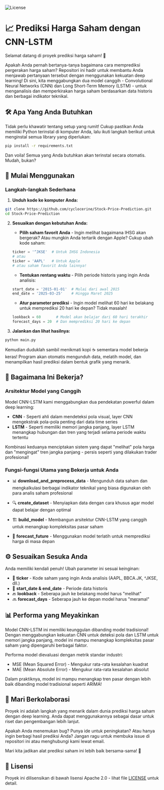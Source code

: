 ![License](https://img.shields.io/badge/license-Apache_2.0-blue.svg)
# 📈 Prediksi Harga Saham dengan CNN-LSTM

Selamat datang di proyek prediksi harga saham! 👋 

Apakah Anda pernah bertanya-tanya bagaimana cara memprediksi pergerakan harga saham? Repositori ini hadir untuk membantu Anda menjawab pertanyaan tersebut dengan menggunakan kekuatan deep learning! Di sini, kita menggabungkan dua model canggih - Convolutional Neural Networks (CNN) dan Long Short-Term Memory (LSTM) - untuk menganalisis dan memperkirakan harga saham berdasarkan data historis dan berbagai indikator teknikal.

## 🛠️ Apa Yang Anda Butuhkan

Tidak perlu khawatir tentang setup yang rumit! Cukup pastikan Anda memiliki Python terinstal di komputer Anda, lalu ikuti langkah berikut untuk menginstal semua library yang diperlukan:

```bash
pip install -r requirements.txt
```

Dan voila! Semua yang Anda butuhkan akan terinstal secara otomatis. Mudah, bukan?

## 🚀 Mulai Menggunakan

### Langkah-langkah Sederhana

1. **Unduh kode ke komputer Anda:**

```bash
git clone https://github.com/cyclocerine/Stock-Price-Prediction.git
cd Stock-Price-Prediction
```

2. **Sesuaikan dengan kebutuhan Anda:**

   - **Pilih saham favorit Anda** - Ingin melihat bagaimana IHSG akan bergerak? Atau mungkin Anda tertarik dengan Apple? Cukup ubah kode saham:

   ```python
   ticker = '^JKSE'  # Untuk IHSG Indonesia
   # atau
   ticker = 'AAPL'   # Untuk Apple
   # atau saham favorit Anda lainnya!
   ```

   - **Tentukan rentang waktu** - Pilih periode historis yang ingin Anda analisis:

   ```python
   start_date = '2015-01-01'  # Mulai dari awal 2015
   end_date = '2025-03-25'    # Hingga Maret 2025
   ```

   - **Atur parameter prediksi** - Ingin model melihat 60 hari ke belakang untuk memprediksi 20 hari ke depan? Tidak masalah!

   ```python
   lookback = 60       # Model akan belajar dari 60 hari terakhir
   forecast_days = 20  # Dan memprediksi 20 hari ke depan
   ```

3. **Jalankan dan lihat hasilnya:**

```bash
python main.py
```

Kemudian duduklah sambil menikmati kopi ☕ sementara model bekerja keras! Program akan otomatis mengunduh data, melatih model, dan menampilkan hasil prediksi dalam bentuk grafik yang menarik.

## 🧠 Bagaimana Ini Bekerja?

### Arsitektur Model yang Canggih

Model CNN-LSTM kami menggabungkan dua pendekatan powerful dalam deep learning:

- **CNN** - Seperti ahli dalam mendeteksi pola visual, layer CNN mengekstrak pola-pola penting dari data time series
- **LSTM** - Seperti memiliki memori jangka panjang, layer LSTM menangkap hubungan dan tren yang terjadi selama periode waktu tertentu

Kombinasi keduanya menciptakan sistem yang dapat "melihat" pola harga dan "mengingat" tren jangka panjang - persis seperti yang dilakukan trader profesional!

### Fungsi-fungsi Utama yang Bekerja untuk Anda

- 📊 **download_and_preprocess_data** - Mengunduh data saham dan mengkalkulasi berbagai indikator teknikal yang biasa digunakan oleh para analis saham profesional

- 🔍 **create_dataset** - Menyiapkan data dengan cara khusus agar model dapat belajar dengan optimal

- 🏗️ **build_model** - Membangun arsitektur CNN-LSTM yang canggih untuk menangkap kompleksitas pasar saham

- 🔮 **forecast_future** - Menggunakan model terlatih untuk memprediksi harga di masa depan

## ⚙️ Sesuaikan Sesuka Anda

Anda memiliki kendali penuh! Ubah parameter ini sesuai keinginan:

- 🏢 **ticker** - Kode saham yang ingin Anda analisis (AAPL, BBCA.JK, ^JKSE, dll.)
- 📅 **start_date & end_date** - Periode data historis
- 🔙 **lookback** - Seberapa jauh ke belakang model harus "melihat"
- 🔜 **forecast_days** - Seberapa jauh ke depan model harus "meramal"

## 📊 Performa yang Meyakinkan

Model CNN-LSTM ini memiliki keunggulan dibanding model tradisional! Dengan menggabungkan kekuatan CNN untuk deteksi pola dan LSTM untuk memori jangka panjang, model ini mampu menangkap kompleksitas pasar saham yang dipengaruhi berbagai faktor.

Performa model dievaluasi dengan metrik standar industri:
- MSE (Mean Squared Error) - Mengukur rata-rata kesalahan kuadrat
- MAE (Mean Absolute Error) - Mengukur rata-rata kesalahan absolut

Dalam praktiknya, model ini mampu menangkap tren pasar dengan lebih baik dibanding model tradisional seperti ARIMA!

## 🤝 Mari Berkolaborasi

Proyek ini adalah langkah yang menarik dalam dunia prediksi harga saham dengan deep learning. Anda dapat menggunakannya sebagai dasar untuk riset dan pengembangan lebih lanjut.

Apakah Anda menemukan bug? Punya ide untuk peningkatan? Atau hanya ingin berbagi hasil prediksi Anda? Jangan ragu untuk membuka issue di repositori ini atau menghubungi kami lewat email.

Mari kita jadikan alat prediksi saham ini lebih baik bersama-sama! 🚀

## 📜 Lisensi

Proyek ini dilisensikan di bawah lisensi Apache 2.0 - lihat file [LICENSE](./LICENSE) untuk detail.